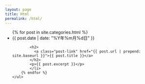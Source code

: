 ```yaml
---
layout: page
title: Html
permalink: /html/
---
```


<div class="home">
    <ul class="post-list">
        {% for post in site.categories.html %}
            <li>
            <span class="post-meta">{{ post.date | date: "%Y年%m月%d日" }}</span>

            <h2>
              <a class="post-link" href="{{ post.url | prepend: site.baseurl }}">{{ post.title }}</a>
            </h2>
            <p>{{ post.excerpt }}</p>
            </li>
        {% endfor %}
    </ul>
</div>